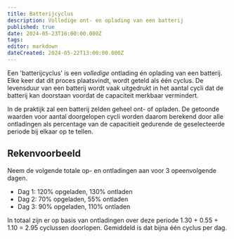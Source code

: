 ```yaml
---
title: Batterijcyclus
description: Volledige ont- en oplading van een batterij
published: true
date: 2024-05-23T16:00:00.000Z
tags: 
editor: markdown
dateCreated: 2024-05-22T13:00:00.000Z
---
```


Een 'batterijcyclus' is een _volledige_ ontlading én oplading van een batterij. Elke keer dat dit proces plaatsvindt, wordt geteld als één cyclus. De levensduur van een batterij wordt vaak uitgedrukt in het aantal cycli dat de batterij kan doorstaan voordat de capaciteit merkbaar vermindert.

In de praktijk zal een batterij zelden geheel ont- of opladen. De getoonde waarden voor aantal doorgelopen cycli worden daarom berekend door alle ontladingen als percentage van de capacitieit gedurende de geselecteerde periode bij elkaar op te tellen.

## Rekenvoorbeeld

Neem de volgende totale op- en ontladingen aan voor 3 opeenvolgende dagen.

- Dag 1: 120% opgeladen, 130% ontladen
- Dag 2: 70% opgeladen, 55% ontladen
- Dag 3: 90% opgeladen, 110% ontladen

In totaal zijn er op basis van ontladingen over deze periode 1.30 + 0.55 + 1.10 = 2.95 cyclussen doorlopen. Gemiddeld is dat bijna één cyclus per dag.
